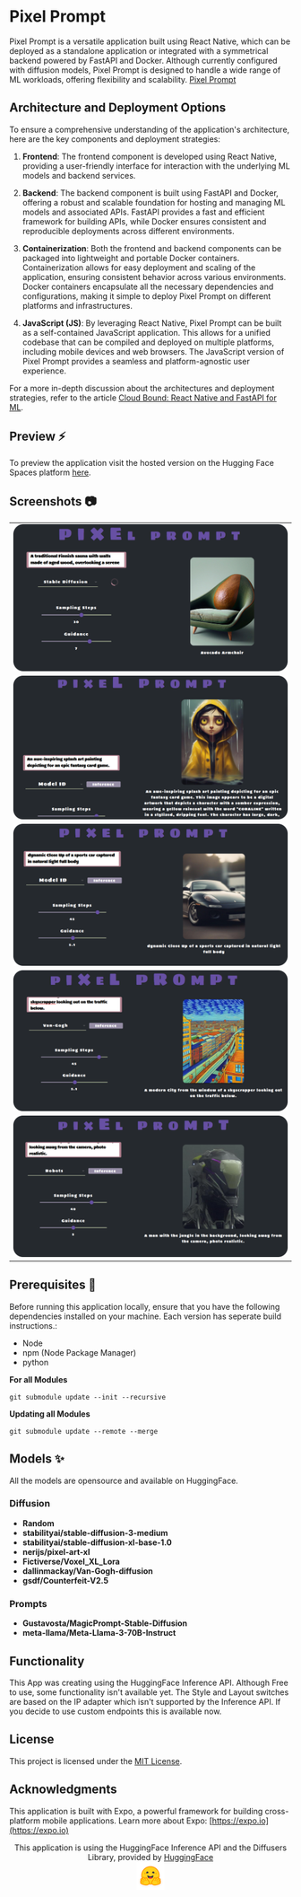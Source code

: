 # Pixel Prompt

Pixel Prompt is a versatile application built using React Native, which can be deployed as a standalone application or integrated with a symmetrical backend powered by FastAPI and Docker. Although currently configured with diffusion models, Pixel Prompt is designed to handle a wide range of ML workloads, offering flexibility and scalability.  [Pixel Prompt](https://hatman-pixel-prompt.hf.space)

## Architecture and Deployment Options

To ensure a comprehensive understanding of the application's architecture, here are the key components and deployment strategies:

1. **Frontend**: The frontend component is developed using React Native, providing a user-friendly interface for  interaction with the underlying ML models and backend services. 

2. **Backend**: The backend component is built using FastAPI and Docker, offering a robust and scalable foundation for hosting and managing ML models and associated APIs. FastAPI provides a fast and efficient framework for building APIs, while Docker ensures consistent and reproducible deployments across different environments.

3. **Containerization**: Both the frontend and backend components can be packaged into lightweight and portable Docker containers. Containerization allows for easy deployment and scaling of the application, ensuring consistent behavior across various environments. Docker containers encapsulate all the necessary dependencies and configurations, making it simple to deploy Pixel Prompt on different platforms and infrastructures.

4. **JavaScript (JS)**: By leveraging React Native, Pixel Prompt can be built as a self-contained JavaScript application. This allows for a unified codebase that can be compiled and deployed on multiple platforms, including mobile devices and web browsers. The JavaScript version of Pixel Prompt provides a seamless and platform-agnostic user experience.

For a more in-depth discussion about the architectures and deployment strategies, refer to the article [Cloud Bound: React Native and FastAPI for ML](https://medium.com/@HatmanStack/cloud-bound-react-native-and-fastapi-ml-684a658f967a).

## Preview :zap:

To preview the application visit the hosted version on the Hugging Face Spaces platform [here](https://hatman-pixel-prompt.hf.space).

## Screenshots :camera:

<table>
  <tr>
    <p align="center">
    <td><img src="https://github.com/HatmanStack/pixel-prompt/blob/main/pics/pixel_main.png" alt="Image 1"></td></p>
    </tr>
    <tr>
    <p align="center">
    <td><img src="https://github.com/HatmanStack/pixel-prompt/blob/main/pics/pixel_main_1.png" alt="Image 3"></td></p>
  </tr>
  <tr>
    <p align="center">
    <td><img src="https://github.com/HatmanStack/pixel-prompt/blob/main/pics/pixel_main_2.png" alt="Image 1"></td></p>
    </tr>
    <tr>
    <p align="center">
    <td><img src="https://github.com/HatmanStack/pixel-prompt/blob/main/pics/pixel_main_3.png" alt="Image 3"></td></p>
  </tr>
  <tr>
    <p align="center">
    <td><img src="https://github.com/HatmanStack/pixel-prompt/blob/main/pics/pixel_main_4.png" alt="Image 1"></td></p>
    </tr>
</table>

## Prerequisites :hammer:

Before running this application locally, ensure that you have the following dependencies installed on your machine.  Each version has seperate build instructions.:

- Node
- npm (Node Package Manager) 
- python

**For all Modules**
```shell
git submodule update --init --recursive
```

**Updating all Modules**
```shell
git submodule update --remote --merge
```

## Models :sparkles:

All the models are opensource and available on HuggingFace.

### Diffusion

- **Random**
- **stabilityai/stable-diffusion-3-medium**
- **stabilityai/stable-diffusion-xl-base-1.0**
- **nerijs/pixel-art-xl**
- **Fictiverse/Voxel_XL_Lora**
- **dallinmackay/Van-Gogh-diffusion**
- **gsdf/Counterfeit-V2.5**

### Prompts

- **Gustavosta/MagicPrompt-Stable-Diffusion**
- **meta-llama/Meta-Llama-3-70B-Instruct**

## Functionality

This App was creating using the HuggingFace Inference API.  Although Free to use, some functionality isn't available yet.  The Style and Layout switches are based on the IP adapter which isn't supported by the Inference API. If you decide to use custom endpoints this is available now.

## License

This project is licensed under the [MIT License](LICENSE).

## Acknowledgments

This application is built with Expo, a powerful framework for building cross-platform mobile applications. Learn more about Expo: [https://expo.io](https://expo.io)

<p align="center">This application is using the HuggingFace Inference API and the Diffusers Library, provided by <a href="https://huggingface.co">HuggingFace</a> </br><img src="https://github.com/HatmanStack/pixel-prompt-backend/blob/main/logo.png" alt="Image 4"></p>



